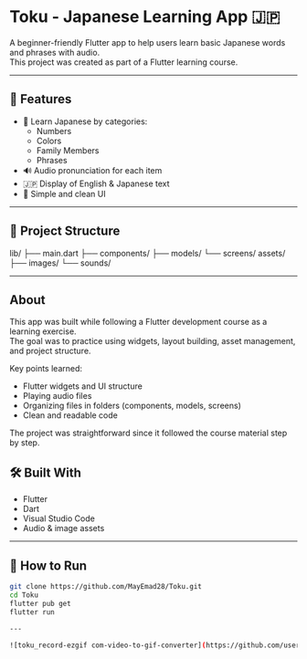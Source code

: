 # Toku - Japanese Learning App 🇯🇵

A beginner-friendly Flutter app to help users learn basic Japanese words and phrases with audio.  
This project was created as part of a Flutter learning course.

---

## 📱 Features

- 🧠 Learn Japanese by categories:
  - Numbers
  - Colors
  - Family Members
  - Phrases
- 🔊 Audio pronunciation for each item
- 🇯🇵 Display of English & Japanese text
- 🎨 Simple and clean UI

---


## 📁 Project Structure
lib/
├── main.dart
├── components/
├── models/
└── screens/
assets/
├── images/
└── sounds/



---
## About
This app was built while following a Flutter development course as a learning exercise.  
The goal was to practice using widgets, layout building, asset management, and project structure.  

Key points learned:
- Flutter widgets and UI structure
- Playing audio files
- Organizing files in folders (components, models, screens)
- Clean and readable code

The project was straightforward since it followed the course material step by step.




## 🛠️ Built With

- Flutter
- Dart
- Visual Studio Code
- Audio & image assets
  
---

## 🚀 How to Run

```bash
git clone https://github.com/MayEmad28/Toku.git
cd Toku
flutter pub get
flutter run

---
        
![toku_record-ezgif com-video-to-gif-converter](https://github.com/user-attachments/assets/76ea2038-bfe2-47a2-ac45-ec41cd58e8b8)


